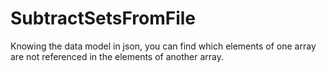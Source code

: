 # SubtractSetsFromFile
Knowing the data model in json, you can find which elements of one array are not referenced in the elements of another array.
